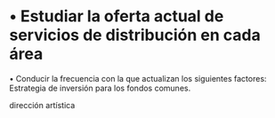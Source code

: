 # • Estudiar la oferta actual de servicios de distribución en cada área

• Conducir la frecuencia con la que actualizan los siguientes factores:
	Estrategia de inversión para los fondos comunes.

dirección artística

